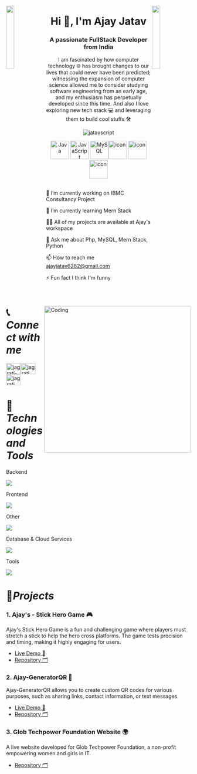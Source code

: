 
<img align="left" src="https://user-images.githubusercontent.com/65187002/144930161-2f783401-8d27-4fdf-a2f7-cc0ba32f1f1f.gif" width="21%" style="display:inline;"><img align="right" src="https://user-images.githubusercontent.com/65187002/144930161-2f783401-8d27-4fdf-a2f7-cc0ba32f1f1f.gif" width="21%" style="display:inline;">

<h1 align="center">Hi 👋, I'm Ajay Jatav</h1> <h3 align="center">A passionate FullStack Developer from India</h3> <p align="center">I am fascinated by how computer technology 🌐 has brought changes to our lives that could never have been predicted; witnessing the expansion of computer science allowed me to consider studying software engineering from an early age, and my enthusiasm has perpetually developed since this time. And also I love exploring new tech stack 💻 and leveraging them to build cool stuffs 🛠️</p> <p align="center"> <img src="https://komarev.com/ghpvc/?username=jatavscript&label=Profile%20views&color=0e75b6&style=flat" alt="jatavscript" /> </p> 
<div align="center"> <img src="https://techstack-generator.vercel.app/java-icon.svg" alt="Java" width="50" height="50" /> <img src="https://techstack-generator.vercel.app/js-icon.svg" alt="JavaScript" width="50" height="50" /> <img src="https://techstack-generator.vercel.app/mysql-icon.svg" alt="MySQL" width="50" height="50" /><img src="https://techstack-generator.vercel.app/docker-icon.svg" alt="icon" width="50" height="50" />  <img src="https://techstack-generator.vercel.app/github-icon.svg" alt="icon" width="50" height="50" />  <img src="https://techstack-generator.vercel.app/restapi-icon.svg" alt="icon" width="50" height="50" />  </div> <img align="right" alt="Coding" width="400" src="https://user-images.githubusercontent.com/74038190/229223263-cf2e4b07-2615-4f87-9c38-e37600f8381a.gif"> <br>

🔭 I’m currently working on IBMC Consultancy Project

🌱 I’m currently learning Mern Stack

👨‍💻 All of my projects are available at Ajay's workspace

💬 Ask me about Php, MySQL, Mern Stack, Python

📫 How to reach me ajayjatav6282@gmail.com

⚡ Fun fact I think I'm funny

📞*Connect with me*
==========

<p align="left"> <a href="https://www.linkedin.com/in/ajay-jatav-9219ba271" target="blank"><img align="center" src="https://raw.githubusercontent.com/rahuldkjain/github-profile-readme-generator/master/src/images/icons/Social/linked-in-alt.svg" alt="jagrati-mehta" height="30" width="40" /></a><a href="https://github.com/jagratimehta410" target="blank"><img align="center" src="https://raw.githubusercontent.com/rahuldkjain/github-profile-readme-generator/master/src/images/icons/Social/github.svg" alt="jagrati.mehta" height="30" width="40" /></a> <a href="https://www.instagram.com/mr_ajay._.07/?hl=en" target="blank"><img align="center" src="https://raw.githubusercontent.com/rahuldkjain/github-profile-readme-generator/master/src/images/icons/Social/instagram.svg" alt="jagrati_mehta" height="30" width="40" /></a> </p>


🔧*Technologies and Tools*
==========

Backend
<p align="left"> <a href="https://skillicons.dev"> <img src="https://skillicons.dev/icons?i=php" /> </a> </p>
Frontend
<p align="left"> <a href="https://skillicons.dev"> <img src="https://skillicons.dev/icons?i=html,css,js,bootstrap" /> </a> </p>
Other 
<p align="left"> <a href="https://skillicons.dev"> <img src="https://skillicons.dev/icons?i=kotlin,dotnet" /> </a> </p>
Database & Cloud Services
<p align="left"> <a href="https://skillicons.dev"> <img src="https://skillicons.dev/icons?i=mysql,firebase" /> </a> </p>
Tools
<p align="left"> <a href="https://skillicons.dev"> <img src="https://skillicons.dev/icons?i=github,vscode,git,docker,idea,androidstudio" /> </a> </p>

🎯*Projects*
==========

### 1. Ajay's - Stick Hero Game 🎮

Ajay's Stick Hero Game is a fun and challenging game where players must stretch a stick to help the hero cross platforms. The game tests precision and timing, making it highly engaging for users.

* <a href="https://jatavscript.github.io/Stick-Hero-Game/" target="_blank">Live Demo 🚀</a>
* <a href="https://github.com/jatavscript/Stick-Hero-Game.git" target="_blank">Repository 🗂️</a>

### 2. Ajay-GeneratorQR 🚀

Ajay-GeneratorQR allows you to create custom QR codes for various purposes, such as sharing links, contact information, or text messages.

* <a href="https://jatavscript.github.io/Stick-Hero-Game/" target="_blank">Live Demo 🚀</a>
* <a href="https://github.com/jatavscript/Stick-Hero-Game.git" target="_blank">Repository 🗂️</a>

### 3. Glob Techpower Foundation Website 🌍

A live website developed for Glob Techpower Foundation, a non-profit empowering women and girls in IT.

* <a href="https://github.com/jagratimehta410/Glob-Tpf" target="_blank">Repository 🗂️</a>

